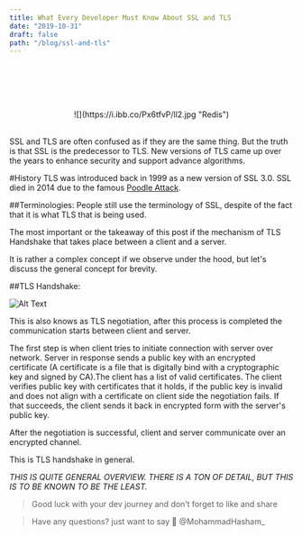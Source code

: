 ```yaml
---
title: What Every Developer Must Know About SSL and TLS
date: "2019-10-31"
draft: false
path: "/blog/ssl-and-tls"
---
```


<br/><br/><br/><br/>
<div style="text-align:center">
![](https://i.ibb.co/Px6tfvP/ll2.jpg "Redis")<br/><br/>
</div>

SSL and TLS are often confused as if they are the same thing. But the truth is that SSL is the predecessor to TLS. New versions of TLS came up over the years to enhance security and support advance algorithms. 

#History
TLS was introduced back in 1999 as a new version of SSL 3.0. SSL died in 2014 due to the famous [Poodle Attack](https://en.wikipedia.org/wiki/POODLE). 

##Terminologies:
People still use the terminology of SSL, despite of the fact that it is what TLS that is being used.

The most important or the takeaway of this post if the mechanism of TLS Handshake that takes place between a client and a server.

It is rather a complex concept if we observe under the hood, but let's discuss the general concept for brevity.

##TLS Handshake:


![Alt Text](https://thepracticaldev.s3.amazonaws.com/i/wo4uvkwt81n84hxpgne5.png)


This is also knows as TLS negotiation, after this process is completed the communication starts between client and server.

The first step is when client tries to initiate connection with server over network. Server in response sends a public key with an encrypted certificate (A certificate is a file that is digitally bind with a cryptographic key and signed by CA).The client has a list of valid certificates. The client verifies public key with certificates that it holds, if the public key is invalid and does not align with a certificate on client side the negotiation fails. If that succeeds, the client sends it back in encrypted form with the server's public key.

After the negotiation is successful, client and server communicate over an encrypted channel.


This is TLS handshake in general.


*THIS IS QUITE GENERAL OVERVIEW. THERE IS A TON OF DETAIL, BUT THIS IS TO BE KNOWN TO BE THE LEAST.*


> Good luck with your dev journey and don’t forget to like and share

> Have any questions? just want to say 👋 @MohammadHasham_

